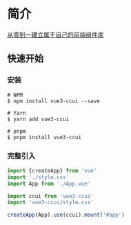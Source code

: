 # 简介
[从零到一建立属于自己的前端组件库](https://juejin.cn/post/7124487017588588574)

## 快速开始
### 安装
```shell
# NPM
$ npm install vue3-ccui --save

# Yarn
$ yarn add vue3-ccui

# pnpm
$ pnpm install vue3-ccui
```

### 完整引入
```ts
import {createApp} from 'vue'
import './style.css'
import App from './App.vue'

import ccui from 'vue3-ccui'
import 'vue3-ccui/style.css'

createApp(App).use(ccui).mount('#app')
```
